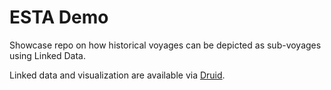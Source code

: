 # ESTA Demo
Showcase repo on how historical voyages can be depicted as sub-voyages using Linked Data.

Linked data and visualization are available via [Druid](https://druid.datalegend.net/ESTA-DEMO).
